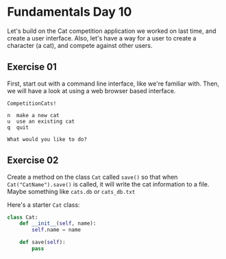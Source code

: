 # Fundamentals Day 10

Let's build on the Cat competition application we worked on last time, and create a user interface. Also, let's have a way for a user to create a character (a cat), and compete against other users.

## Exercise 01

First, start out with a command line interface, like we're familiar with. Then, we will have a look at using a web browser based interface.  
  
```
CompetitionCats!

n  make a new cat
u  use an existing cat
q  quit

What would you like to do?
```

## Exercise 02

Create a method on the class `Cat` called `save()` so that when `Cat("CatName").save()` is called, it will write the cat information to a file. Maybe something like `cats.db` or `cats_db.txt`

Here's a starter `Cat` class:

```python
class Cat:
    def __init__(self, name):
        self.name = name

    def save(self):
        pass

```